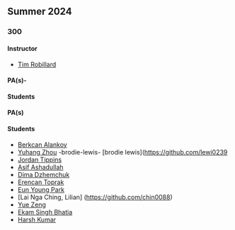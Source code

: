 

## Summer 2024

### 300

#### Instructor


- [Tim Robillard](https://github.com/TimRobillard)

#### PA(s)- 

#### Students

#### PA(s)

#### Students
- [Berkcan Alankoy](https://github.com/alan0053)
- [Yuhang Zhou](https://github.com/zhou0244)
-brodie-lewis- [brodie lewis](https://github.com/lewi0239
- [Jordan Tippins](https://github.com/tipp0025)
- [Asif Ashadullah](https://github.com/asha0012-asif)
- [Dima Dzhemchuk](https://github.com/ddzhemchuk)
- [Erencan Toprak](https://github.com/topr0001)
- [Eun Young Park](https://github.com/park0613)
- [Lai Nga Ching, Lilian] (https://github.com/chin0088)
- [Yue Zeng](https://github.com/zeng0057)
- [Ekam Singh Bhatia](https://github.com/bhat0155)
- [Harsh Kumar](https://github.com/hars0030)
